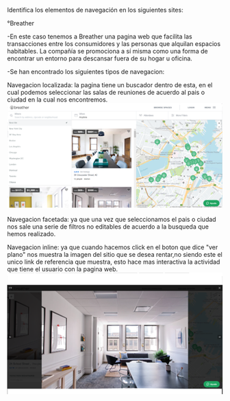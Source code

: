 Identifica los elementos de navegación en los siguientes sites:

°Breather

-En este caso tenemos a Breather una pagina web que facilita las transacciones entre los consumidores y las personas que alquilan espacios habitables.
 La compañía se promociona a sí misma como una forma de encontrar un entorno para descansar fuera de su hogar u oficina.

-Se han encontrado los siguientes tipos de navegacion:

Navegacion localizada: la pagina tiene un buscador dentro de esta, en el cual podemos seleccionar las salas de reuniones de acuerdo al pais o ciudad en la cual nos encontremos.
![](assets/img/breather.png )

Navegacion facetada: ya que una vez que seleccionamos el pais o ciudad nos sale una serie de filtros no editables de acuerdo a la busqueda que hemos realizado.

Navegacion inline: ya que cuando hacemos click en el boton que dice "ver plano" nos muestra la imagen del sitio que se desea rentar,no siendo este el unico link de referencia que muestra, esto hace mas interactiva la actividad que tiene el usuario con la pagina web.
![](assets/img/inline.png )



